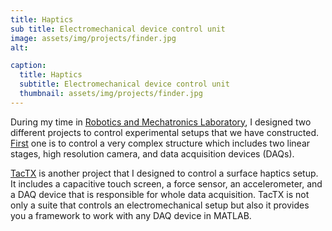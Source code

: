 ```yaml
---
title: Haptics
sub title: Electromechanical device control unit
image: assets/img/projects/finder.jpg
alt:

caption:
  title: Haptics
  subtitle: Electromechanical device control unit
  thumbnail: assets/img/projects/finder.jpg
---
```

During my time in [Robotics and Mechatronics Laboratory](https://rml.ku.edu.tr/), I designed two different projects to control experimental setups that we have constructed. [First](https://github.com/vaydingul/Surface_Haptics_Setup) one is to control a very complex structure which includes two linear stages, high resolution camera, and data acquisition devices (DAQs). 

[TacTX](https://github.com/vaydingul/TacTX) is another project that I designed to control a surface haptics setup. It includes a capacitive touch screen, a force sensor, an accelerometer, and a DAQ device that is responsible for whole data acquisition. TacTX is not only a suite that controls an electromechanical setup but also it provides you a framework to work with any DAQ device in MATLAB.

